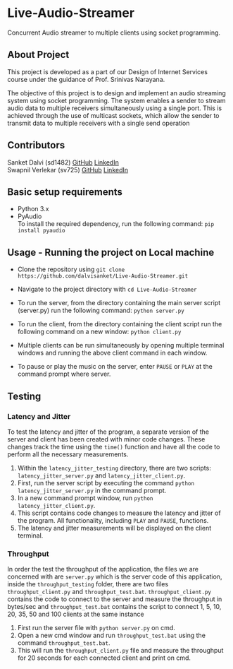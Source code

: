 # Live-Audio-Streamer
Concurrent Audio streamer to multiple clients using socket programming.

## About Project
This project is developed as a part of our Design of Internet Services course under the guidance of Prof. Srinivas Narayana.

The objective of this project is to design and implement an audio streaming system using socket programming. The system enables a sender to stream audio data to multiple receivers simultaneously using a single port. This is achieved through the use of multicast sockets, which allow the sender to transmit data to multiple receivers with a single send operation

## Contributors

Sanket Dalvi (sd1482) [GitHub](https://github.com/dalvisanket) [LinkedIn](https://www.linkedin.com/in/-sanketdalvi-/)
<br>
Swapnil Verlekar (sv725) [GitHub](https://github.com/swapnilverlekar) [LinkedIn](https://www.linkedin.com/in/swapnilverlekar/) <br>

## Basic setup requirements
- Python 3.x
- PyAudio <br>
To install the required dependency, run the following command: ```pip install pyaudio```

## Usage - Running the project on Local machine

- Clone the repository using ```git clone https://github.com/dalvisanket/Live-Audio-Streamer.git```

- Navigate to the project directory with ```cd Live-Audio-Streamer``` 

- To run the server, from the directory containing the main server script (server.py) run the following command:
```python server.py```

- To run the client, from the directory containing the client script run the following command on a new window:
```python client.py```

- Multiple clients can be run simultaneously by opening multiple terminal windows and running the above client command in each window.

- To pause or play the music on the server, enter ```PAUSE``` or ```PLAY``` at the command prompt where server.

## Testing

### Latency and Jitter
To test the latency and jitter of the program, a separate version of the server and client has been created with minor code changes. These changes track the time using the ```time()``` function and have all the code to perform all the necessary measurements.

1. Within the ```latency_jitter_testing``` directory, there are two scripts: ```latency_jitter_server.py``` and ```latency_jitter_client.py```.
2. First, run the server script by executing the command ```python latency_jitter_server.py``` in the command prompt.
3. In a new command prompt window, run ```python latency_jitter_client.py```.
4. This script contains code changes to measure the latency and jitter of the program. All functionality, including ```PLAY``` and ```PAUSE```, functions.
5. The latency and jitter measurements will be displayed on the client terminal.

### Throughput
In order the test the throughput of the application, the files we are concerned with are ```server.py``` which is the server code of this application, inside the ```throughput_testing``` folder, there are two files ```throughput_client.py``` and ```throughput_test.bat```. ```throughput_client.py``` contains the code to connect to the server and measure the throughput in bytes/sec and  ```throughput_test.bat``` contains the script to connect 1, 5, 10, 20, 35, 50 and 100 clients at the same instance
1. First run the server file with ```python server.py``` on cmd. 
2. Open a new cmd window and run ```throughput_test.bat``` using  the command ```throughput_test.bat```.
3. This will run the ```throughput_client.py``` file and measure the throughput for 20 seconds for each connected client and print on cmd.
